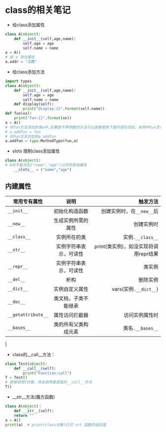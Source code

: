 # class的相关笔记

- 给class添加属性  

```python
class A(object):
    def __init__(self,age,name):
        self.age = age
        self.name = name
a = A()
# 给 a 添加属性
a.addr = "江西"
```

- 给class添加方法

```python
import types
class A(object):
    def __init__(self,age,name):
        self.age = age
        self.name = name
    def display(self):
        print("display:{}".format(self.name))
def fun(xx):
    print("fun:{}".format(xx))
a = A()
# 将fun方法添加到类a中,如果是不带参数的方法可以直接使用下面的语句添加。本例中fun含有参数
# a.addfun = fun
# 将fun方法添加到a.addfun
a.addfun = type.MethodType(fun,a)
```

- slots 限制class添加属性

```python
class A(object):
# A将不能添加("name","age")以外的其他属性
    __slots__ = ("name","age")
```

## 内建属性

| 常用专有属性 | 说明 | 触发方法 |
| - | :-: | -: |
| `__init__` | 初始化构造函数 | 创建实例时，在`__new__`后 |
| `__new__` | 生成实例所需的属性 | 创建实例时 |
| `__class__` | 实例所在的类 | 实例`.__class__` |
| `__str__` | 实例字符串表示，可读性 | print(类实例)，如没实现将调用repr结果 |
| `__repr__` | 实例字符串表示，可读性 | 类实例 |
| `__del__` | 析构 | 删除实例 |
| `__dict__` | 实例自定义属性 | vars(实例`.__dict__`) |
| `__doc__` | 类文档，子类不能继承 |  |
| `__getattribute__` | 属性访问拦截器 | 访问实例属性时 |
| `__bases__` | 类的所有父类构成元素 | 类名`.__bases__` |
|

- class的__call__方法：

```python
class Test(object):
    def __call__(self):
        print("Function:call")
T = Test()
# 直接调用T对象，将会调用类里面的__call__方法
T()
```

- __str__方法(魔方函数)

```python
class A(object)：
    def __str__(self):
    return ""
a = A()
print(a)  # print(class对象)打印 srt 函数的返回值
```